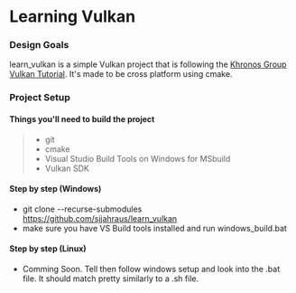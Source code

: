 # Learning Vulkan

### Design Goals
learn_vulkan is a simple Vulkan project that is following the [Khronos Group Vulkan Tutorial](https://vulkan-tutorial.com/). It's made to be cross platform using cmake.

### Project Setup
#### Things you'll need to build the project
> - git
> - cmake
> - Visual Studio Build Tools on Windows for MSbuild
> - Vulkan SDK

#### Step by step (Windows)
- git clone --recurse-submodules https://github.com/sjjahraus/learn_vulkan
- make sure you have VS Build tools installed and run windows_build.bat

#### Step by step (Linux)
- Comming Soon. Tell then follow windows setup and look into the .bat file. It should match pretty similarly to a .sh file.